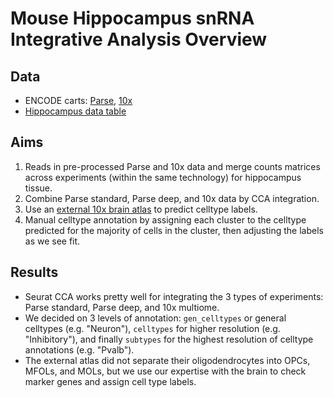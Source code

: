 # Mouse Hippocampus snRNA Integrative Analysis Overview
## Data
- ENCODE carts: [Parse](https://www.encodeproject.org/carts/enc4_mouse_snrna_parse/), [10x](https://www.encodeproject.org/carts/enc4_mouse_snrna_10x/)
- [Hippocampus data table](https://github.com/erebboah/ENC4_Mouse_SingleCell/blob/master/snrna/ref/hippocampus_minimal_metadata.tsv)

## Aims
1. Reads in pre-processed Parse and 10x data and merge counts matrices across experiments (within the same technology) for hippocampus tissue.
2. Combine Parse standard, Parse deep, and 10x data by CCA integration.
3. Use an [external 10x brain atlas](https://portal.brain-map.org/atlases-and-data/rnaseq/mouse-whole-cortex-and-hippocampus-10x) to predict celltype labels.
4. Manual celltype annotation by assigning each cluster to the celltype predicted for the majority of cells in the cluster, then adjusting the labels as we see fit.

## Results
- Seurat CCA works pretty well for integrating the 3 types of experiments: Parse standard, Parse deep, and 10x multiome. 
- We decided on 3 levels of annotation: `gen_celltypes` or general celltypes (e.g. "Neuron"), `celltypes` for higher resolution (e.g. "Inhibitory"), and finally `subtypes` for the highest resolution of celltype annotations (e.g. "Pvalb"). 
- The external atlas did not separate their oligodendrocytes into OPCs, MFOLs, and MOLs, but we use our expertise with the brain to check marker genes and assign cell type labels.
